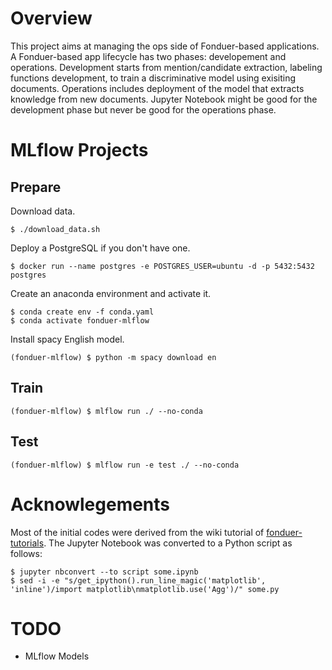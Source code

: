 # Overview

This project aims at managing the ops side of Fonduer-based applications.
A Fonduer-based app lifecycle has two phases: developement and operations.
Development starts from mention/candidate extraction, labeling functions development, to train a discriminative model using exisiting documents.
Operations includes deployment of the model that extracts knowledge from new documents.
Jupyter Notebook might be good for the development phase but never be good for the operations phase.

# MLflow Projects

## Prepare

Download data.

```
$ ./download_data.sh
```

Deploy a PostgreSQL if you don't have one.

```
$ docker run --name postgres -e POSTGRES_USER=ubuntu -d -p 5432:5432 postgres
```

Create an anaconda environment and activate it.

```
$ conda create env -f conda.yaml
$ conda activate fonduer-mlflow
```

Install spacy English model.

```
(fonduer-mlflow) $ python -m spacy download en
```

## Train

```
(fonduer-mlflow) $ mlflow run ./ --no-conda
```

## Test

```
(fonduer-mlflow) $ mlflow run -e test ./ --no-conda
```

# Acknowlegements

Most of the initial codes were derived from the wiki tutorial of [fonduer-tutorials](https://github.com/HazyResearch/fonduer-tutorials).
The Jupyter Notebook was converted to a Python script as follows:

```
$ jupyter nbconvert --to script some.ipynb
$ sed -i -e "s/get_ipython().run_line_magic('matplotlib', 'inline')/import matplotlib\nmatplotlib.use('Agg')/" some.py
```

# TODO

- MLflow Models